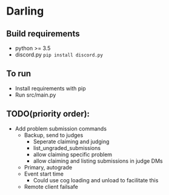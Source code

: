 # Darling


## Build requirements
  - python  >= 3.5
  - discord.py `pip install discord.py`

## To run
  - Install requirements with pip
  - Run src/main.py

## TODO(priority order): 
- Add problem submission commands
  - Backup, send to judges
      - Seperate claiming and judging
      - list_ungraded_submissions
      - allow claiming specific problem
      - allow claiming and listing submissions in judge DMs
  - Primary, autograde
  - Event start time
    - Could use cog loading and unload to facilitate this
  - Remote client failsafe
